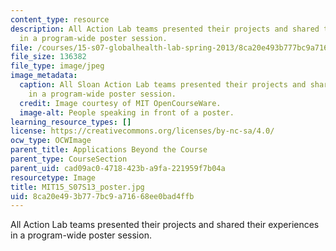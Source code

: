 ```yaml
---
content_type: resource
description: All Action Lab teams presented their projects and shared their experiences
  in a program-wide poster session.
file: /courses/15-s07-globalhealth-lab-spring-2013/8ca20e493b777bc9a71668ee0bad4ffb_MIT15_S07S13_poster.jpg
file_size: 136382
file_type: image/jpeg
image_metadata:
  caption: All Sloan Action Lab teams presented their projects and shared their experiences
    in a program-wide poster session.
  credit: Image courtesy of MIT OpenCourseWare.
  image-alt: People speaking in front of a poster.
learning_resource_types: []
license: https://creativecommons.org/licenses/by-nc-sa/4.0/
ocw_type: OCWImage
parent_title: Applications Beyond the Course
parent_type: CourseSection
parent_uid: cad09ac0-4718-423b-a9fa-221959f7b04a
resourcetype: Image
title: MIT15_S07S13_poster.jpg
uid: 8ca20e49-3b77-7bc9-a716-68ee0bad4ffb
---
```

All Action Lab teams presented their projects and shared their experiences in a program-wide poster session.